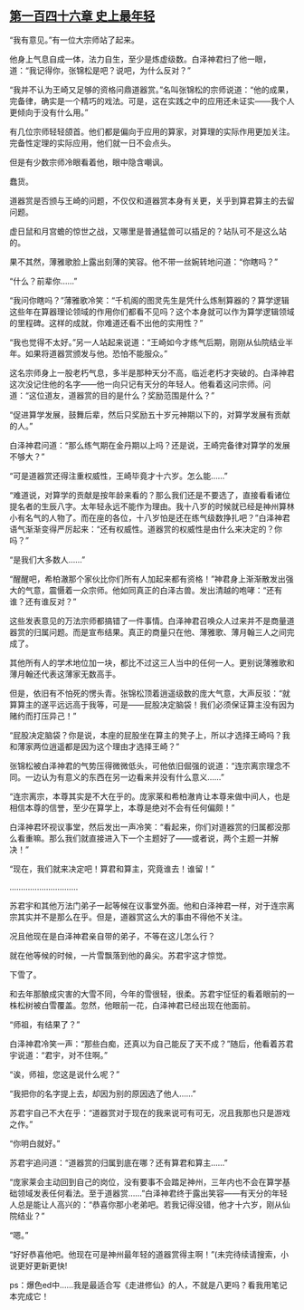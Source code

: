 ## [第一百四十六章 史上最年轻](https://www.xxbiquge.com/11_11207/8912318.html)


  “我有意见。”有一位大宗师站了起来。

  他身上气息自成一体，法力自生，至少是炼虚级数。白泽神君扫了他一眼，道：“我记得你，张锦松是吧？说吧，为什么反对？”

  “我并不认为王崎又足够的资格问鼎道器赏。”名叫张锦松的宗师说道：“他的成果，完备律，确实是一个精巧的戏法。可是，这在实践之中的应用还未证实——我个人更倾向于没有什么用。”

  有几位宗师轻轻颌首。他们都是偏向于应用的算家，对算理的实际作用更加关注。完备性定理的实际应用，他们就一日不会点头。

  但是有少数宗师冷眼看着他，眼中隐含嘲讽。

  蠢货。

  道器赏是否颁与王崎的问题，不仅仅和道器赏本身有关更，关乎到算君算主的去留问题。

  虚日鼠和月宫蟾的惊世之战，又哪里是普通猛兽可以插足的？站队可不是这么站的。

  果不其然，薄雅歌脸上露出刻薄的笑容。他不带一丝婉转地问道：“你瞎吗？”

  “什么？前辈你……”

  “我问你瞎吗？”薄雅歌冷笑：“千机阁的图灵先生是凭什么炼制算器的？算学逻辑这些年在算器理论领域的作用你们都看不见吗？这个本身就可以作为算学逻辑领域的里程碑。这样的成就，你难道还看不出他的实用性？”

  “我也觉得不太好。”另一人站起来说道：“王崎如今才练气后期，刚刚从仙院结业半年。如果将道器赏颁发与他。恐怕不能服众。”

  这名宗师身上一股老朽气息，多半是那种天分不高，临近老朽才突破的。白泽神君这次没记住他的名字——他一向只记有天分的年轻人。他看着这问宗师。问道：“这位道友，道器赏的目的是什么？奖励范围是什么？”

  “促进算学发展，鼓舞后辈，然后只奖励五十岁元神期以下的，对算学发展有贡献的人。”

  白泽神君问道：“那么练气期在金丹期以上吗？还是说，王崎完备律对算学的发展不够大？”

  “可是道器赏还得注重权威性，王崎毕竟才十六岁。怎么能……”

  “难道说，对算学的贡献是按年龄来看的？那么我们还是不要选了，直接看看诸位提名者的生辰八字。太年轻永远不能作为理由。我十八岁的时候就已经是神州算林小有名气的人物了。而在座的各位，十八岁怕是还在练气级数挣扎吧？”白泽神君语气渐渐变得严厉起来：“还有权威性。道器赏的权威性是由什么来决定的？你吗？”

  “是我们大多数人……”

  “醒醒吧，希柏澈那个家伙比你们所有人加起来都有资格！”神君身上渐渐散发出强大的气意，震慑着一众宗师。他如同真正的白泽古兽。发出清越的咆哮：“还有谁？还有谁反对？”

  这些发表意见的万法宗师都搞错了一件事情。白泽神君召唤众人过来并不是商量道器赏的归属问题。而是宣布结果。真正的商量只在他、薄雅歌、薄月翰三人之间完成了。

  其他所有人的学术地位加一块，都比不过这三人当中的任何一人。更别说薄雅歌和薄月翰还代表这薄家无数高手。

  但是，依旧有不怕死的愣头青。张锦松顶着逍遥级数的庞大气意，大声反驳：“就算算主的遂平远远高于我等，可是——屁股决定脑袋！我们必须保证算主没有因为赌约而打压异己！”

  “屁股决定脑袋？你是说，本座的屁股坐在算主的凳子上，所以才选择王崎吗？我和薄家两位逍遥都是因为这个理由才选择王崎？”

  张锦松被白泽神君的气势压得微微低头，可他依旧倔强的说道：“连宗离宗理念不同。一边认为有意义的东西在另一边看来并没有什么意义……”

  “连宗离宗，本尊其实是不大在乎的。庞家莱和希柏澈肯让本尊来做中间人，也是相信本尊的信誉，至少在算学上，本尊是绝对不会有任何偏颇！”

  白泽神君环视议事堂，然后发出一声冷笑：“看起来，你们对道器赏的归属都没那么看重嘛。那么我们就直接进入下一个主题好了——或者说，两个主题一并解决！”

  “现在，我们就来决定吧！算君和算主，究竟谁去！谁留！”

  …………………………

  苏君宇和其他万法门弟子一起等候在议事堂外面。他和白泽神君一样，对于连宗离宗其实并不是那么在乎。但是，道器赏这么大的事由不得他不关注。

  况且他现在是白泽神君亲自带的弟子，不等在这儿怎么行？

  就在他等候的时候，一片雪飘落到他的鼻尖。苏君宇这才惊觉。

  下雪了。

  和去年那酿成灾害的大雪不同，今年的雪很轻，很柔。苏君宇怔怔的看着眼前的一株松树被白雪覆盖。忽然，他眼前一花，白泽神君已经出现在他面前。

  “师祖，有结果了？”

  白泽神君冷笑一声：“那些白痴，还真以为自己能反了天不成？”随后，他看着苏君宇说道：“君宇，对不住啊。”

  “诶，师祖，您这是说什么呢？”

  “我把你的名字提上去，却因为别的原因选了他人……”

  苏君宇自己不大在乎：“道器赏对于现在的我来说可有可无，况且我那也只是游戏之作。”

  “你明白就好。”

  苏君宇追问道：“道器赏的归属到底在哪？还有算君和算主……”

  “庞家莱会主动回到自己的岗位，没有要事不会踏足神州，三年内也不会在算学基础领域发表任何看法。至于道器赏……”白泽神君终于露出笑容——有天分的年轻人总是能让人高兴的：“恭喜你那小老弟吧。若我记得没错，他才十六岁，刚从仙院结业？”

  “嗯。”

  “好好恭喜他吧。他现在可是神州最年轻的道器赏得主啊！”(未完待续请搜索，小说更好更新更快!

  ps：爆色ed中……我是最适合写《走进修仙》的人，不就是八更吗？看我用笔记本完成它！
